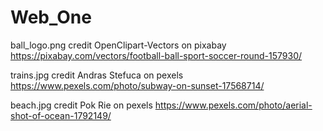 # Web_One
ball_logo.png credit OpenClipart-Vectors on pixabay https://pixabay.com/vectors/football-ball-sport-soccer-round-157930/

trains.jpg credit Andras Stefuca on pexels https://www.pexels.com/photo/subway-on-sunset-17568714/

beach.jpg credit Pok Rie on pexels https://www.pexels.com/photo/aerial-shot-of-ocean-1792149/